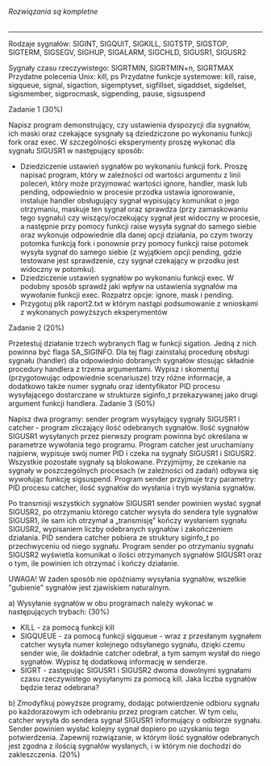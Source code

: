 ###### Rozwiązania są kompletne
----
Rodzaje sygnałów: SIGINT, SIGQUIT, SIGKILL, SIGTSTP, SIGSTOP, SIGTERM, SIGSEGV, SIGHUP, SIGALARM, SIGCHLD, SIGUSR1, SIGUSR2

Sygnały czasu rzeczywistego: SIGRTMIN, SIGRTMIN+n, SIGRTMAX
Przydatne polecenia Unix: kill, ps
Przydatne funkcje systemowe: kill, raise, sigqueue, signal, sigaction, sigemptyset, sigfillset, sigaddset, sigdelset, sigismember, sigprocmask, sigpending, pause, sigsuspend

Zadanie 1 (30%)

Napisz program demonstrujący, czy ustawienia dyspozycji dla sygnałów, ich maski oraz czekające sysgnały są dziedziczone po wykonaniu funkcji fork oraz exec.
W szczególności eksperymenty proszę wykonać dla sygnału SIGUSR1 w następujący sposób:

   * Dziedziczenie ustawień sygnałów po wykonaniu funkcji fork. Proszę napisać program, który w zależności od wartości argumentu z linii poleceń, który może przyjmować wartości ignore, handler, mask lub pending, odpowiednio w procesie przodka ustawia ignorowanie, instaluje handler obsługujący sygnał wypisujący komunikat o jego otrzymaniu, maskuje ten sygnał oraz sprawdza (przy zamaskowaniu tego sygnału) czy wiszący/oczekujący sygnał jest widoczny w procesie, a następnie przy pomocy funkcji raise wysyła sygnał do samego siebie oraz wykonuje odpowiednie dla danej opcji działania, po czym tworzy potomka funkcją fork i ponownie przy pomocy funkcji raise potomek wysyła sygnał do samego siebie (z wyjątkiem opcji pending, gdzie testowane jest sprawdzenie, czy sygnał czekający w przodku jest widoczny w potomku).
   *  Dziedziczenie ustawień sygnałów po wykonaniu funkcji exec. W podobny sposób sprawdź jaki wpływ na ustawienia sygnałów ma wywołanie funkcji exec.  Rozpatrz opcje:  ignore, mask i pending.
   * Przygotuj plik raport2.txt w którym nastąpi podsumowanie z wnioskami z wykonanych powyższych eksperymentów

Zadanie 2 (20%)

Przetestuj działanie trzech wybranych flag w funkcji sigation. Jedną z nich powinna być flaga SA_SIGINFO. Dla tej flagi zainstaluj procedurę obsługi sygnału (handler) dla odpowiednio dobranych sygnałów stosując składnie procedury handlera z trzema argumentami. Wypisz i skomentuj (przygotowując odpowiednie scenariusze) trzy różne informacje, a dodatkowo także numer sygnału oraz identyfikator PID procesu wysyłającego dostarczane w strukturze siginfo_t przekazywanej jako drugi argument funkcji handlera.
Zadanie 3 (50%)

Napisz dwa programy: sender program wysyłający sygnały SIGUSR1 i  catcher - program zliczający ilość odebranych sygnałów. Ilość sygnałów SIGUSR1 wysyłanych przez pierwszy program powinna być określana w parametrze wywołania tego programu. Program catcher jest uruchamiany najpierw, wypisuje swój numer PID i czeka na sygnały SIGUSR1 i SIGUSR2. Wszystkie pozostałe sygnały są blokowane. Przyjmijmy, że czekanie na sygnały w poszczególnych procesach (w zależności od zadań) odbywa się wywołując funkcję sigsuspend. Program sender przyjmuje trzy parametry: PID procesu catcher, ilość sygnałów do wysłania i tryb wysłania sygnałów.

Po transmisji wszystkich sygnałów SIGUSR1 sender powinien wysłać sygnał SIGUSR2, po otrzymaniu którego catcher wysyła do sendera tyle sygnałów SIGUSR1, ile sam ich otrzymał a „transmisję” kończy wysłaniem sygnału SIGUSR2, wypisaniem liczby odebranych sygnałów i zakończeniem działania. PID sendera catcher pobiera ze struktury  siginfo_t po przechwyceniu od niego sygnału. Program sender po otrzymaniu sygnału SIGUSR2 wyświetla komunikat o ilości otrzymanych sygnałów SIGUSR1 oraz o tym, ile powinien ich otrzymać i kończy działanie.

UWAGA! W żaden sposób nie opóźniamy wysyłania sygnałów, wszelkie "gubienie" sygnałów jest zjawiskiem naturalnym.

a) Wysyłanie sygnałów w obu programach należy wykonać w następujących trybach: (30%)

   * KILL - za pomocą funkcji kill
   * SIGQUEUE - za pomocą funkcji sigqueue - wraz z przesłanym sygnałem catcher wysyła numer kolejnego odsyłanego sygnału, dzięki czemu sender wie, ile dokładnie catcher odebrał, a tym samym wysłał do niego sygnałów. Wypisz tę dodatkową informację w senderze.
   * SIGRT - zastępując SIGUSR1 i SIGUSR2 dwoma dowolnymi sygnałami czasu rzeczywistego wysyłanymi za pomocą kill. Jaka liczba sygnałów będzie teraz odebrana?

b) Zmodyfikuj powyższe programy, dodając potwierdzenie odbioru sygnału po każdorazowym ich odebraniu przez program catcher. W tym celu, catcher wysyła do sendera sygnał SIGUSR1 informujący o odbiorze sygnału. Sender powinien wysłać kolejny sygnał dopiero po uzyskaniu tego potwierdzenia. Zapewnij rozwiązanie, w którym ilość sygnałów odebranych jest zgodna z ilością sygnałów wysłanych, i w którym nie dochodzi do zakleszczenia. (20%)
